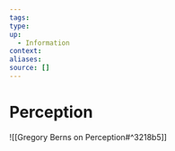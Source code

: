 ```yaml
---
tags:
type:
up:
  - Information
context:
aliases:
source: []
---
```


# Perception

![[Gregory Berns on Perception#^3218b5]]
